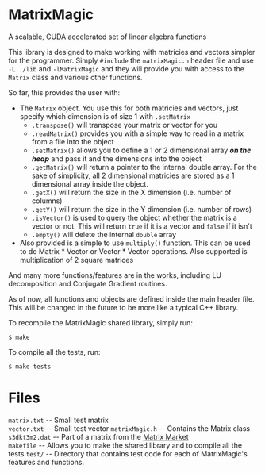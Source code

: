 MatrixMagic
===========

A scalable, CUDA accelerated set of linear algebra functions

This library is designed to make working with matricies and vectors simpler for the programmer. Simply `#include` the `matrixMagic.h` header file and use `-L ./lib` and `-lMatrixMagic` and they will provide you with access to the `Matrix` class and various other functions.

So far, this provides the user with:
* The `Matrix` object. You use this for both matricies and vectors, just specify which dimension is of size 1 with `.setMatrix`
  - `.transpose()` will transpose your matrix or vector for you
  - `.readMatrix()` provides you with a simple way to read in a matrix from a file into the object
  - `.setMatrix()` allows you to define a 1 or 2 dimensional array ***on the heap*** and pass it and the dimensions into the object
  - `.getMatrix()` will return a pointer to the internal double array. For the sake of simplicity, all 2 dimensional matricies are stored as a 1 dimensional array inside the object.
  - `.getX()` will return the size in the X dimension (i.e. number of columns)
  - `.getY()` will return the size in the Y dimension (i.e. number of rows)
  - `.isVector()` is used to query the object whether the matrix is a vector or not. This will return `true` if it is a vector and `false` if it isn't
  - `.empty()` will delete the internal `double` array
* Also provided is a simple to use `multiply()` function. This can be used to do Matrix * Vector or Vector * Vector operations. Also supported is multiplication of 2 square matrices

And many more functions/features are in the works, including LU decomposition and Conjugate Gradient routines.

As of now, all functions and objects are defined inside the main header file. This will be changed in the future to be more like a typical C++ library.

To recompile the MatrixMagic shared library, simply run:
```
$ make
```

To compile all the tests, run:
```
$ make tests
```

Files
===========
`matrix.txt` -- Small test matrix   
`vector.txt` -- Small test vector 
`matrixMagic.h` -- Contains the Matrix class  
`s3dkt3m2.dat` -- Part of a matrix from the [Matrix Market](http://math.nist.gov/MatrixMarket/index.html)  
`makefile` -- Allows you to make the shared library and to compile all the tests
`test/` -- Directory that contains test code for each of MatrixMagic's features and functions.
